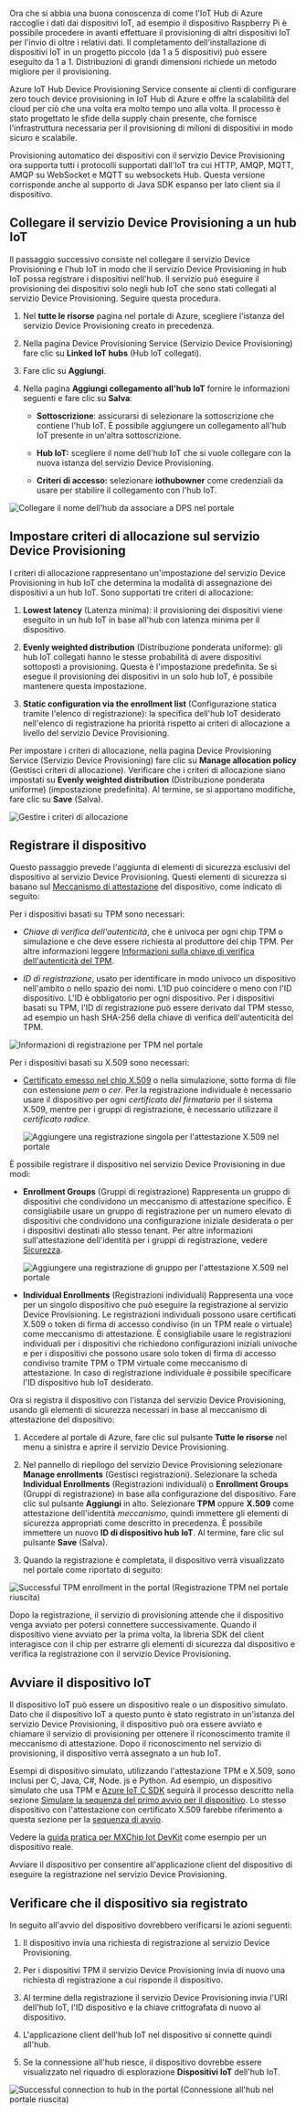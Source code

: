 Ora che si abbia una buona conoscenza di come l'IoT Hub di Azure raccoglie i dati dai dispositivi IoT, ad esempio il dispositivo Raspberry Pi è possibile procedere in avanti effettuare il provisioning di altri dispositivi IoT per l'invio di oltre i relativi dati. Il completamento dell'installazione di dispositivi IoT in un progetto piccolo (da 1 a 5 dispositivi) può essere eseguito da 1 a 1. Distribuzioni di grandi dimensioni richiede un metodo migliore per il provisioning.

Azure IoT Hub Device Provisioning Service consente ai clienti di configurare zero touch device provisioning in IoT Hub di Azure e offre la scalabilità del cloud per ciò che una volta era molto tempo uno alla volta. Il processo è stato progettato le sfide della supply chain presente, che fornisce l'infrastruttura necessaria per il provisioning di milioni di dispositivi in modo sicuro e scalabile.

Provisioning automatico dei dispositivi con il servizio Device Provisioning ora supporta tutti i protocolli supportati dall'IoT tra cui HTTP, AMQP, MQTT, AMQP su WebSocket e MQTT su websockets Hub. Questa versione corrisponde anche al supporto di Java SDK espanso per lato client sia il dispositivo.

## <a name="link-the-device-provisioning-service-to-an-iot-hub"></a>Collegare il servizio Device Provisioning a un hub IoT

Il passaggio successivo consiste nel collegare il servizio Device Provisioning e l'hub IoT in modo che il servizio Device Provisioning in hub IoT possa registrare i dispositivi nell'hub. Il servizio può eseguire il provisioning dei dispositivi solo negli hub IoT che sono stati collegati al servizio Device Provisioning. Seguire questa procedura.

1.  Nel **tutte le risorse** pagina nel portale di Azure, scegliere l'istanza del servizio Device Provisioning creato in precedenza.

2.  Nella pagina Device Provisioning Service (Servizio Device Provisioning) fare clic su **Linked IoT hubs** (Hub IoT collegati).

3.  Fare clic su **Aggiungi**.

4.  Nella pagina **Aggiungi collegamento all'hub IoT** fornire le informazioni seguenti e fare clic su **Salva**:

    - **Sottoscrizione**: assicurarsi di selezionare la sottoscrizione che contiene l'hub IoT. È possibile aggiungere un collegamento all'hub IoT presente in un'altra sottoscrizione.

    - **Hub IoT:**  scegliere il nome dell'hub IoT che si vuole collegare con la nuova istanza del servizio Device Provisioning.

    - **Criteri di accesso:** selezionare **iothubowner** come credenziali da usare per stabilire il collegamento con l'hub IoT.

![Collegare il nome dell'hub da associare a DPS nel portale](../media-draft/ee6e78754a1d39d86de71fb6872723f3.png)

## <a name="set-the-allocation-policy-on-the-device-provisioning-service"></a>Impostare criteri di allocazione sul servizio Device Provisioning

I criteri di allocazione rappresentano un'impostazione del servizio Device Provisioning in hub IoT che determina la modalità di assegnazione dei dispositivi a un hub IoT. Sono supportati tre criteri di allocazione:

1. **Lowest latency** (Latenza minima): il provisioning dei dispositivi viene eseguito in un hub IoT in base all'hub con latenza minima per il dispositivo.

2. **Evenly weighted distribution** (Distribuzione ponderata uniforme): gli hub IoT collegati hanno le stesse probabilità di avere dispositivi sottoposti a provisioning. Questa è l'impostazione predefinita. Se si esegue il provisioning dei dispositivi in un solo hub IoT, è possibile mantenere questa impostazione.

3. **Static configuration via the enrollment list** (Configurazione statica tramite l'elenco di registrazione): la specifica dell'hub IoT desiderato nell'elenco di registrazione ha priorità rispetto ai criteri di allocazione a livello del servizio Device Provisioning.

Per impostare i criteri di allocazione, nella pagina Device Provisioning Service (Servizio Device Provisioning) fare clic su **Manage allocation policy** (Gestisci criteri di allocazione). Verificare che i criteri di allocazione siano impostati su **Evenly weighted distribution** (Distribuzione ponderata uniforme) (impostazione predefinita). Al termine, se si apportano modifiche, fare clic su **Save** (Salva).

![Gestire i criteri di allocazione](../media-draft/0c5fa5193156f17b4f5d64aab65a414d.png)

## <a name="enroll-the-device"></a>Registrare il dispositivo

Questo passaggio prevede l'aggiunta di elementi di sicurezza esclusivi del dispositivo al servizio Device Provisioning. Questi elementi di sicurezza si basano sul [Meccanismo di attestazione](https://docs.microsoft.com/azure/iot-dps/concepts-device#attestation-mechanism) del dispositivo, come indicato di seguito:

Per i dispositivi basati su TPM sono necessari:

- *Chiave di verifica dell'autenticità*, che è univoca per ogni chip TPM o simulazione e che deve essere richiesta al produttore del chip TPM. Per altre informazioni leggere [Informazioni sulla chiave di verifica dell'autenticità del TPM](https://docs.microsoft.com/windows-server/identity/ad-ds/manage/component-updates/tpm-key-attestation#terminology).

- *ID di registrazione*, usato per identificare in modo univoco un dispositivo nell'ambito o nello spazio dei nomi. L'ID può coincidere o meno con l'ID dispositivo. L'ID è obbligatorio per ogni dispositivo. Per i dispositivi basati su TPM, l'ID di registrazione può essere derivato dal TPM stesso, ad esempio un hash SHA-256 della chiave di verifica dell'autenticità del TPM.

![Informazioni di registrazione per TPM nel portale](../media-draft/11db90b7128e1cf222a4da45de7cbac8.png)

Per i dispositivi basati su X.509 sono necessari:

- [Certificato emesso nel chip X.509](https://docs.microsoft.com/windows/desktop/SecCertEnroll/about-x-509-public-key-certificates) o nella simulazione, sotto forma di file con estensione *pem* o *cer*. Per la registrazione individuale è necessario usare il dispositivo per ogni *certificato del firmatario* per il sistema X.509, mentre per i gruppi di registrazione, è necessario utilizzare il *certificato radice*.

   ![Aggiungere una registrazione singola per l'attestazione X.509 nel portale](../media-draft/8d56752f453f27e55dd15b7c894ae406.png)

È possibile registrare il dispositivo nel servizio Device Provisioning in due modi:

- **Enrollment Groups** (Gruppi di registrazione) Rappresenta un gruppo di dispositivi che condividono un meccanismo di attestazione specifico. È consigliabile usare un gruppo di registrazione per un numero elevato di dispositivi che condividono una configurazione iniziale desiderata o per i dispositivi destinati allo stesso tenant. Per altre informazioni sull'attestazione dell'identità per i gruppi di registrazione, vedere [Sicurezza](https://docs.microsoft.com/azure/iot-dps/concepts-security#controlling-device-access-to-the-provisioning-service-with-x509-certificates).

   ![Aggiungere una registrazione di gruppo per l'attestazione X.509 nel portale](../media-draft/4a9d9ea822887c70f1ff1e4b64b138f1.png)

- **Individual Enrollments** (Registrazioni individuali) Rappresenta una voce per un singolo dispositivo che può eseguire la registrazione al servizio Device Provisioning. Le registrazioni individuali possono usare certificati X.509 o token di firma di accesso condiviso (in un TPM reale o virtuale) come meccanismo di attestazione. È consigliabile usare le registrazioni individuali per i dispositivi che richiedono configurazioni iniziali univoche e per i dispositivi che possono usare solo token di firma di accesso condiviso tramite TPM o TPM virtuale come meccanismo di attestazione. In caso di registrazione individuale è possibile specificare l'ID dispositivo hub IoT desiderato.

Ora si registra il dispositivo con l'istanza del servizio Device Provisioning, usando gli elementi di sicurezza necessari in base al meccanismo di attestazione del dispositivo:

1. Accedere al portale di Azure, fare clic sul pulsante **Tutte le risorse** nel menu a sinistra e aprire il servizio Device Provisioning.

2. Nel pannello di riepilogo del servizio Device Provisioning selezionare **Manage enrollments** (Gestisci registrazioni). Selezionare la scheda **Individual Enrollments** (Registrazioni individuali) o **Enrollment Groups** (Gruppi di registrazione) in base alla configurazione del dispositivo. Fare clic sul pulsante **Aggiungi** in alto. Selezionare **TPM** oppure **X.509** come attestazione dell'identità *meccanismo*, quindi immettere gli elementi di sicurezza appropriati come descritto in precedenza. È possibile immettere un nuovo **ID di dispositivo hub IoT**. Al termine, fare clic sul pulsante **Save** (Salva).

3. Quando la registrazione è completata, il dispositivo verrà visualizzato nel portale come riportato di seguito:

![Successful TPM enrollment in the portal (Registrazione TPM nel portale riuscita)](../media-draft/cb277b2e5bc21cd02669775d536e89c0.png)

Dopo la registrazione, il servizio di provisioning attende che il dispositivo venga avviato per potersi connettere successivamente. Quando il dispositivo viene avviato per la prima volta, la libreria SDK del client interagisce con il chip per estrarre gli elementi di sicurezza dal dispositivo e verifica la registrazione con il servizio Device Provisioning.

## <a name="start-the-iot-device"></a>Avviare il dispositivo IoT

Il dispositivo IoT può essere un dispositivo reale o un dispositivo simulato. Dato che il dispositivo IoT a questo punto è stato registrato in un'istanza del servizio Device Provisioning, il dispositivo può ora essere avviato e chiamare il servizio di provisioning per ottenere il riconoscimento tramite il meccanismo di attestazione. Dopo il riconoscimento nel servizio di provisioning, il dispositivo verrà assegnato a un hub IoT.

Esempi di dispositivo simulato, utilizzando l'attestazione TPM e X.509, sono inclusi per C, Java, C\#, Node. js e Python. Ad esempio, un dispositivo simulato che usa TPM e [Azure IoT C SDK](https://github.com/Azure/azure-iot-sdk-c) seguirà il processo descritto nella sezione [Simulare la sequenza del primo avvio per il dispositivo](https://docs.microsoft.com/azure/iot-dps/quick-create-simulated-device#simulate-first-boot-sequence-for-the-device). Lo stesso dispositivo con l'attestazione con certificato X.509 farebbe riferimento a questa sezione per la [sequenza di avvio](https://docs.microsoft.com/azure/iot-dps/quick-create-simulated-device-x509#simulate-first-boot-sequence-for-the-device).

Vedere la [guida pratica per MXChip Iot DevKit](https://docs.microsoft.com/azure/iot-dps/how-to-connect-mxchip-iot-devkit) come esempio per un dispositivo reale.

Avviare il dispositivo per consentire all'applicazione client del dispositivo di eseguire la registrazione nel servizio Device Provisioning.

## <a name="verify-the-device-is-registered"></a>Verificare che il dispositivo sia registrato

In seguito all'avvio del dispositivo dovrebbero verificarsi le azioni seguenti:

1. Il dispositivo invia una richiesta di registrazione al servizio Device Provisioning.

2. Per i dispositivi TPM il servizio Device Provisioning invia di nuovo una richiesta di registrazione a cui risponde il dispositivo.

3. Al termine della registrazione il servizio Device Provisioning invia l'URI dell'hub IoT, l'ID dispositivo e la chiave crittografata di nuovo al dispositivo.

4. L'applicazione client dell'hub IoT nel dispositivo si connette quindi all'hub.

5. Se la connessione all'hub riesce, il dispositivo dovrebbe essere visualizzato nel riquadro di esplorazione **Dispositivi IoT** dell'hub IoT.

![Successful connection to hub in the portal (Connessione all'hub nel portale riuscita)](../media-draft/12ea6da6eef9bf96be6bd80aa1721173.png)

<!--Reference links

-   <https://docs.microsoft.com/azure/iot-dps/tutorial-set-up-cloud>

-   <https://docs.microsoft.com/azure/iot-dps/tutorial-provision-device-to-hub>-->